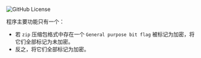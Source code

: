 ![GitHub License](https://img.shields.io/github/license/weilycoder/ZIP-PseudoEncryption)

程序主要功能只有一个：
+ 若 `zip` 压缩包格式中存在一个 `General purpose bit flag` 被标记为加密，将它们全部标记为未加密。
+ 反之，将它们全部标记为加密。
